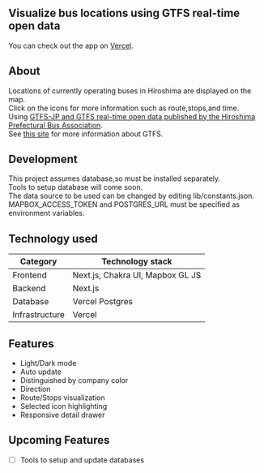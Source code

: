 ## Visualize bus locations using GTFS real-time open data

You can check out the app on [Vercel](https://hiroshima-bus-monitor.vercel.app/).

## About

Locations of currently operating buses in Hiroshima are displayed on the map.  
Click on the icons for more information such as route,stops,and time.  
Using [GTFS-JP and GTFS real-time open data published by the Hiroshima Prefectural Bus Association](https://www.bus-kyo.or.jp/gtfs-open-data).  
See [this site](https://developers.google.com/transit) for more information about GTFS.

## Development

This project assumes database,so must be installed separately.  
Tools to setup database will come soon.  
The data source to be used can be changed by editing lib/constants.json.  
MAPBOX_ACCESS_TOKEN and POSTGRES_URL must be specified as environment variables.

## Technology used

| Category       | Technology stack                 |
| -------------- | -------------------------------- |
| Frontend       | Next.js, Chakra UI, Mapbox GL JS |
| Backend        | Next.js                          |
| Database       | Vercel Postgres                  |
| Infrastructure | Vercel                           |

## Features

- Light/Dark mode
- Auto update
- Distinguished by company color
- Direction
- Route/Stops visualization
- Selected icon highlighting
- Responsive detail drawer

## Upcoming Features

- [ ] Tools to setup and update databases
